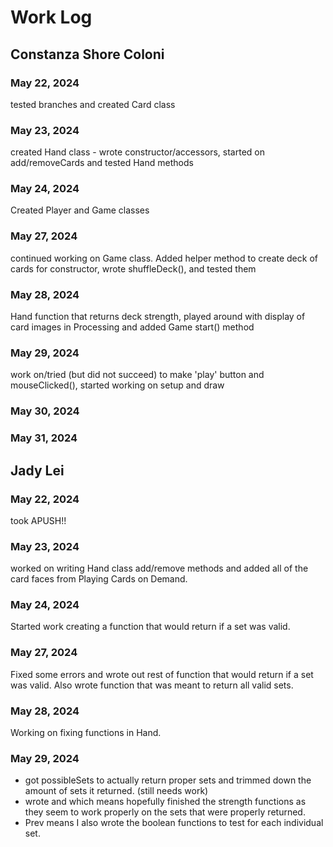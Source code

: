 # Work Log

## Constanza Shore Coloni

### May 22, 2024

tested branches and created Card class

### May 23, 2024

created Hand class - wrote constructor/accessors, started on add/removeCards and tested Hand methods

### May 24, 2024

Created Player and Game classes

### May 27, 2024

continued working on Game class. Added helper method to create deck of cards for constructor, wrote shuffleDeck(), and tested them

### May 28, 2024

Hand function that returns deck strength, played around with display of card images in Processing and added Game start() method

### May 29, 2024

work on/tried (but did not succeed) to make 'play' button and mouseClicked(), started working on setup and draw

### May 30, 2024



### May 31, 2024



## Jady Lei

### May 22, 2024

took APUSH!!

### May 23, 2024

worked on writing Hand class add/remove methods and added all of the card faces from Playing Cards on Demand.

### May 24, 2024

Started work creating a function that would return if a set was valid. 

### May 27, 2024

Fixed some errors and wrote out rest of function that would return if a set was valid. Also wrote function that was meant to return all valid sets.

### May 28, 2024

Working on fixing functions in Hand.

### May 29, 2024

- got possibleSets to actually return proper sets and trimmed down the amount of sets it returned. (still needs work)
- wrote and which means hopefully finished the strength functions as they seem to work properly on the sets that were properly returned.
- Prev means I also wrote the boolean functions to test for each individual set.

